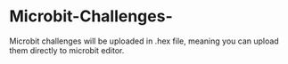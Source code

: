 # Microbit-Challenges-
Microbit challenges will be uploaded in .hex file, meaning you can upload them directly to microbit editor.
